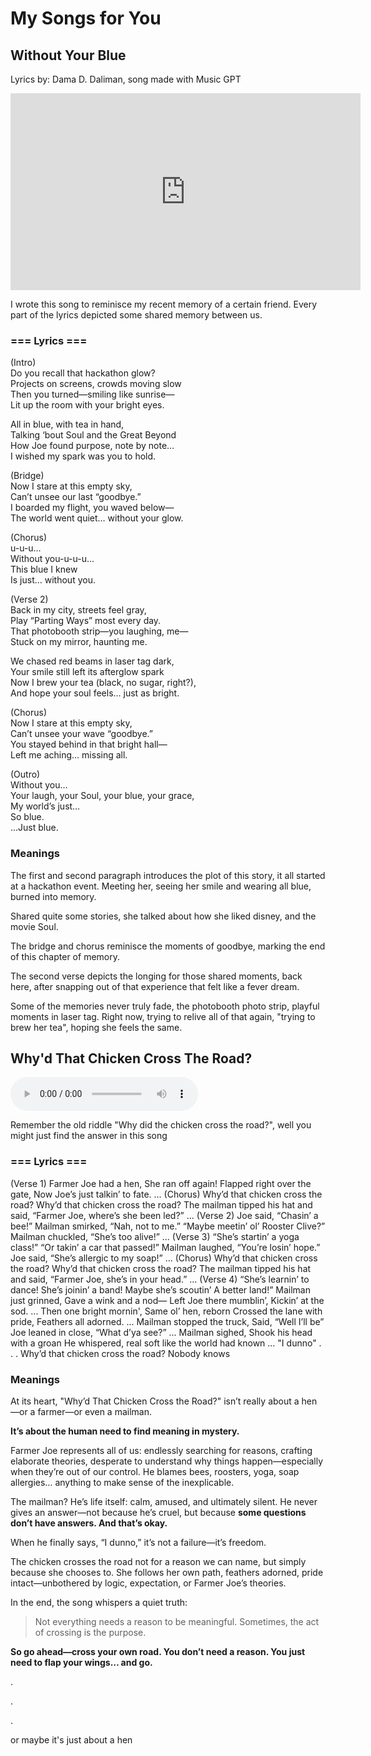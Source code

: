 # My Songs for You

## Without Your Blue
Lyrics by: Dama D. Daliman, song made with Music GPT

<iframe width="560" height="315" src="https://www.youtube.com/embed/5CtVuWuGsQY?si=r_toHeO9pnUhZTT_" title="YouTube video player" frameborder="0" allow="accelerometer; autoplay; clipboard-write; encrypted-media; gyroscope; picture-in-picture; web-share" referrerpolicy="strict-origin-when-cross-origin" allowfullscreen></iframe>

I wrote this song to reminisce my recent memory of a certain friend. Every part of the lyrics depicted some shared memory between us.

### <strong> === Lyrics === </strong>

(Intro)</br>
Do you recall that hackathon glow?</br>
Projects on screens, crowds moving slow</br>
Then you turned—smiling like sunrise—</br>
Lit up the room with your bright eyes.</br>

All in blue, with tea in hand,</br>
Talking ‘bout Soul and the Great Beyond</br>
How Joe found purpose, note by note…</br>
I wished my spark was you to hold.</br>

(Bridge)</br>
Now I stare at this empty sky,</br>
Can’t unsee our last “goodbye.”</br>
I boarded my flight, you waved below—</br>
The world went quiet… without your glow.</br>

(Chorus)</br>
u-u-u…</br>
Without you-u-u-u…</br>
This blue I knew</br>
Is just… without you.</br>

(Verse 2)</br>
Back in my city, streets feel gray,</br>
Play “Parting Ways” most every day.</br>
That photobooth strip—you laughing, me—</br>
Stuck on my mirror, haunting me.</br>

We chased red beams in laser tag dark,</br>
Your smile still left its afterglow spark</br>
Now I brew your tea (black, no sugar, right?),</br>
And hope your soul feels… just as bright.</br>

(Chorus) </br>
Now I stare at this empty sky,</br>
Can’t unsee your wave “goodbye.”</br>
You stayed behind in that bright hall—</br>
Left me aching… missing all.</br>

(Outro)</br>
Without you…</br>
Your laugh, your Soul, your blue, your grace,</br>
My world’s just…</br>
So blue.</br>
...Just blue.</br>

### Meanings
The first and second paragraph introduces the plot of this story, it all started at a hackathon event. Meeting her, seeing her smile and wearing all blue, burned into memory.

Shared quite some stories, she talked about how she liked disney, and the movie Soul.

The bridge and chorus reminisce the moments of goodbye, marking the end of this chapter of memory.

The second verse depicts the longing for those shared moments, back here, after snapping out of that experience that felt like a fever dream.

Some of the memories never truly fade, the photobooth photo strip, playful moments in laser tag. Right now, trying to relive all of that again, "trying to brew her tea", hoping she feels the same.

## Why'd That Chicken Cross The Road?

![Audio](https://raw.githubusercontent.com/RunningPie/why_the_chicken_cross_the_road.mp3)

Remember the old riddle "Why did the chicken cross the road?", well you might just find the answer in this song

### <strong> === Lyrics === </strong>
(Verse 1)
Farmer Joe had a hen,
She ran off again!
Flapped right over the gate,
Now Joe’s just talkin’ to fate.
...
(Chorus)
Why’d that chicken cross the road?
Why’d that chicken cross the road?
The mailman tipped his hat and said,
“Farmer Joe, where’s she been led?”
...
(Verse 2)
Joe said, “Chasin’ a bee!”
Mailman smirked, “Nah, not to me.”
“Maybe meetin’ ol’ Rooster Clive?”
Mailman chuckled, “She’s too alive!”
...
(Verse 3)
“She’s startin’ a yoga class!”
“Or takin’ a car that passed!”
Mailman laughed, “You’re losin’ hope.”
Joe said, “She’s allergic to my soap!”
...
(Chorus)
Why’d that chicken cross the road?
Why’d that chicken cross the road?
The mailman tipped his hat and said,
“Farmer Joe, she’s in your head.”
...
(Verse 4)
“She’s learnin’ to dance!
She’s joinin’ a band!
Maybe she’s scoutin’
A better land!”
Mailman just grinned,
Gave a wink and a nod—
Left Joe there mumblin’,
Kickin’ at the sod.
...
Then one bright mornin',
Same ol’ hen, reborn
Crossed the lane with pride,
Feathers all adorned.
...
Mailman stopped the truck,
Said, “Well I’ll be”
Joe leaned in close,
“What d’ya see?”
...
Mailman sighed,
Shook his head with a groan
He whispered, real soft
like the world had known
...
"I dunno"
.
.
.
Why’d that chicken cross the road?
Nobody knows

### Meanings
At its heart, "Why’d That Chicken Cross the Road?" isn’t really about a hen—or a farmer—or even a mailman.

**It’s about the human need to find meaning in mystery.**

Farmer Joe represents all of us: endlessly searching for reasons, crafting elaborate theories, desperate to understand why things happen—especially when they’re out of our control. He blames bees, roosters, yoga, soap allergies… anything to make sense of the inexplicable.

The mailman? He’s life itself: calm, amused, and ultimately silent. He never gives an answer—not because he’s cruel, but because **some questions don’t have answers. And that’s okay.**

When he finally says, “I dunno,” it’s not a failure—it’s freedom.

The chicken crosses the road not for a reason we can name, but simply because she chooses to. She follows her own path, feathers adorned, pride intact—unbothered by logic, expectation, or Farmer Joe’s theories.

In the end, the song whispers a quiet truth:

>Not everything needs a reason to be meaningful. Sometimes, the act of crossing is the purpose.

**So go ahead—cross your own road.
You don’t need a reason.
You just need to flap your wings… and go.**

.

.

.

or maybe it's just about a hen
